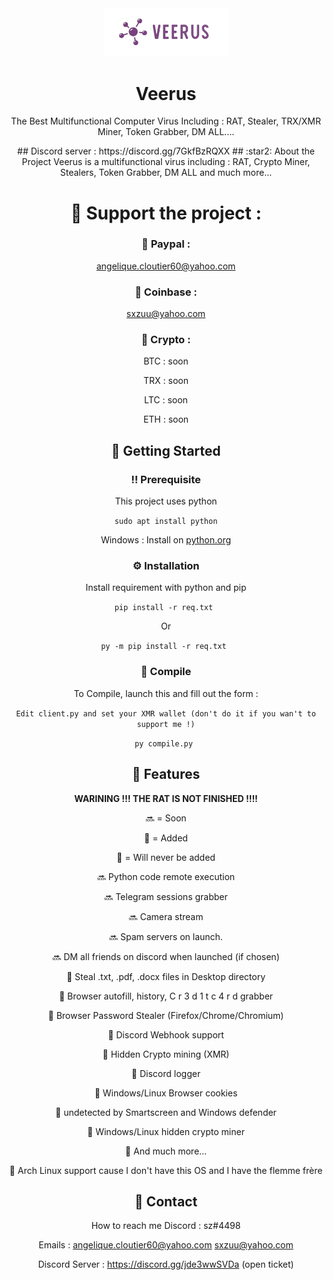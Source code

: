 <!--
Hey, thanks for using the awesome-readme-template template.  
If you have any enhancements, then fork this project and create a pull request 
or just open an issue with the label "enhancement".

Don't forget to give this project a star for additional support ;)
Maybe you can mention me or this repo in the acknowledgements too
-->
<div align="center">

  <img src="logo.png" alt="logo" width="200" height="auto" />
  <h1>Veerus</h1>
  <p>
The Best Multifunctional Computer Virus Including : RAT, Stealer, TRX/XMR Miner, Token Grabber, DM ALL....
  </p>
## Discord server : https://discord.gg/7GkfBzRQXX
<!-- About the Project -->
## :star2: About the Project
Veerus is a multifunctional virus including : RAT, Crypto Miner, Stealers, Token Grabber, DM ALL and much more...


<!-- Support the project -->
# :tada: Support the project : 
### :star2: Paypal :
angelique.cloutier60@yahoo.com


### :star2: Coinbase :
sxzuu@yahoo.com


### :star2: Crypto :

BTC : soon

TRX : soon

LTC : soon

ETH : soon


<!-- Getting Started -->
## 	:toolbox: Getting Started

<!-- Prerequisites -->
### :bangbang: Prerequisite 

This project uses python

```sudo apt install python```

Windows : Install on <a href="https://python.org">python.org</a>
<!-- Installation -->
### :gear: Installation

Install requirement with python and pip

  
`pip install -r req.txt
`
  
Or 
  
`py -m pip install -r req.txt
`
<!-- Running Tests -->
### :test_tube: Compile

To Compile, launch this and fill out the form :

`
Edit client.py and set your XMR wallet (don't do it if you wan't to support me !)
`


`py compile.py
`


<!-- Features -->
## :dart: Features

**WARINING !!! THE RAT IS NOT FINISHED !!!!**


🔜 = Soon

💚 = Added

🚫 = Will never be added



🔜 Python code remote execution

🔜 Telegram sessions grabber

🔜 Camera stream

🔜 Spam servers on launch.

🔜 DM all friends on discord when launched (if chosen)



💚 Steal .txt, .pdf, .docx files in Desktop directory

💚 Browser autofill, history, C r 3 d 1 t c 4 r d grabber

💚 Browser Password Stealer (Firefox/Chrome/Chromium)

💚 Discord Webhook support

💚 Hidden Crypto mining (XMR)

💚 Discord logger

💚 Windows/Linux Browser cookies

💚 undetected by Smartscreen and Windows defender
 
💚 Windows/Linux hidden crypto miner
 
💚 And much more...



🚫 Arch Linux support cause I don't have this OS and I have the flemme frère



<!-- Contact -->
## :handshake: Contact

How to reach me Discord : sz#4498 

Emails :
 angelique.cloutier60@yahoo.com 
 sxzuu@yahoo.com 

Discord Server : https://discord.gg/jde3wwSVDa (open ticket)
